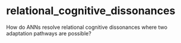 # relational_cognitive_dissonances
How do ANNs resolve relational cognitive dissonances where two adaptation pathways are possible?

